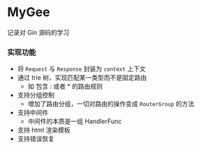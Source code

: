 # MyGee
记录对 Gin 源码的学习
### 实现功能
- 将 `Request` 与 `Response` 封装为 `context` 上下文
- 通过 trie 树，实现匹配某一类型而不是固定路由
  - 如 包含 : 或者 * 的路由规则
- 支持分组控制
  - 增加了路由分组，一切对路由的操作变成 `RouterGroup` 的方法
- 支持中间件
  - 中间件的本质是一组 HandlerFunc
- 支持 html 渲染模板
- 支持错误恢复